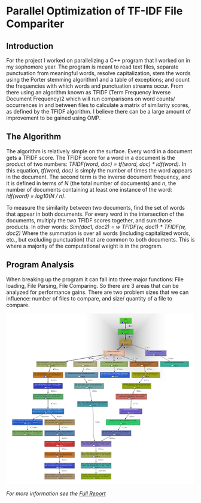# Parallel Optimization of TF-IDF File Compariter

## Introduction

  For the project I worked on parallelizing a C++ program that I worked on in my
sophomore year. The program is meant to read text files, separate punctuation from meaningful
words, resolve capitalization, stem the words using the Porter stemming algorithm1 and a table of exceptions; and count the frequencies with which words and punctuation streams occur. From there using an algorithm known as TFIDF (Term Frequency Inverse Document Frequency)2 which will run comparisons on word counts/ occurrences in and between files to calculate a matrix of similarity scores, as defined by the TFIDF algorithm. I believe there can be a large amount of improvement to be gained using OMP.

## The Algorithm

  The algorithm is relatively simple on the surface. Every word in a document gets a TFIDF score. The TFIDF score for a word in a document is the product of two numbers: _TFIDF(word, doc) = tf(word, doc) * idf(word)_. In this equation, _tf(word, doc)_ is simply the number of times the word appears in the document. The second term is the inverse document frequency, and it is defined in terms of _N_ (the total number of documents) and _n_, the number of documents containing at least one instance of the word: _idf(word) = log10(N / n)_.

To measure the similarity between two documents, find the set of words that appear in both documents. For every word in the intersection of the documents, multiply the two TFIDF scores together, and sum those products. In other words: 
_Sim(doc1, doc2) = w TFIDF(w, doc1) * TFIDF(w, doc2)_
Where the summation is over all words (including capitalized words, etc., but excluding punctuation) that are common to both documents. This is where a majority of the computational weight is in the program.

## Program Analysis

  When breaking up the program it can fall into three major functions: File loading, File Parsing, File Comparing. So there are 3 areas that can be analyzed for performance gains. There are two problem sizes that we can influence: number of files to compare, and size/ quantity of a file to compare.
  
  ![CallMap](CallMap.png)

*For more information see the [Full Report](Report.pdf)*
